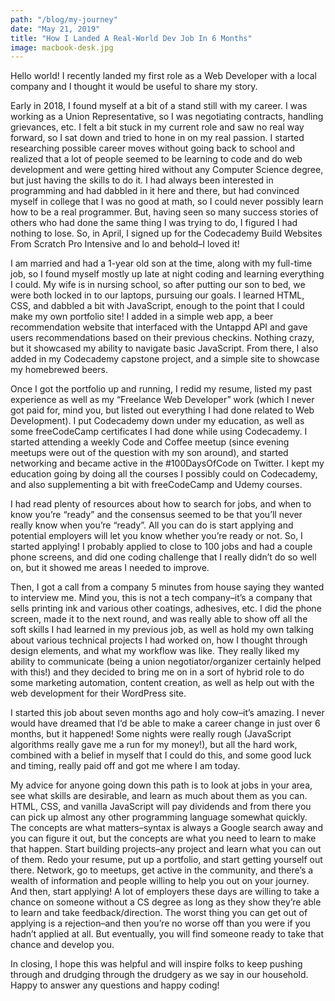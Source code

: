 ```yaml
---
path: "/blog/my-journey"
date: "May 21, 2019"
title: "How I Landed A Real-World Dev Job In 6 Months"
image: macbook-desk.jpg
---
```


Hello world! I recently landed my first role as a Web Developer with a local company and I thought it would be useful to share my story.

Early in 2018, I found myself at a bit of a stand still with my career. I was working as a Union Representative, so I was negotiating contracts, handling grievances, etc. I felt a bit stuck in my current role and saw no real way forward, so I sat down and tried to hone in on my real passion. I started researching possible career moves without going back to school and realized that a lot of people seemed to be learning to code and do web development and were getting hired without any Computer Science degree, but just having the skills to do it. I had always been interested in programming and had dabbled in it here and there, but had convinced myself in college that I was no good at math, so I could never possibly learn how to be a real programmer. But, having seen so many success stories of others who had done the same thing I was trying to do, I figured I had nothing to lose. So, in April, I signed up for the Codecademy Build Websites From Scratch Pro Intensive and lo and behold–I loved it!

I am married and had a 1-year old son at the time, along with my full-time job, so I found myself mostly up late at night coding and learning everything I could. My wife is in nursing school, so after putting our son to bed, we were both locked in to our laptops, pursuing our goals. I learned HTML, CSS, and dabbled a bit with JavaScript, enough to the point that I could make my own portfolio site! I added in a simple web app, a beer recommendation website that interfaced with the Untappd API and gave users recommendations based on their previous checkins. Nothing crazy, but it showcased my ability to navigate basic JavaScript. From there, I also added in my Codecademy capstone project, and a simple site to showcase my homebrewed beers.

Once I got the portfolio up and running, I redid my resume, listed my past experience as well as my “Freelance Web Developer” work (which I never got paid for, mind you, but listed out everything I had done related to Web Development). I put Codecademy down under my education, as well as some freeCodeCamp certificates I had done while using Codecademy. I started attending a weekly Code and Coffee meetup (since evening meetups were out of the question with my son around), and started networking and became active in the #100DaysOfCode on Twitter. I kept my education going by doing all the courses I possibly could on Codecademy, and also supplementing a bit with freeCodeCamp and Udemy courses.

I had read plenty of resources about how to search for jobs, and when to know you’re “ready” and the consensus seemed to be that you’ll never really know when you’re “ready”. All you can do is start applying and potential employers will let you know whether you’re ready or not. So, I started applying! I probably applied to close to 100 jobs and had a couple phone screens, and did one coding challenge that I really didn’t do so well on, but it showed me areas I needed to improve.

Then, I got a call from a company 5 minutes from house saying they wanted to interview me. Mind you, this is not a tech company–it’s a company that sells printing ink and various other coatings, adhesives, etc. I did the phone screen, made it to the next round, and was really able to show off all the soft skills I had learned in my previous job, as well as hold my own talking about various technical projects I had worked on, how I thought through design elements, and what my workflow was like. They really liked my ability to communicate (being a union negotiator/organizer certainly helped with this!) and they decided to bring me on in a sort of hybrid role to do some marketing automation, content creation, as well as help out with the web development for their WordPress site.

I started this job about seven months ago and holy cow–it’s amazing. I never would have dreamed that I’d be able to make a career change in just over 6 months, but it happened! Some nights were really rough (JavaScript algorithms really gave me a run for my money!), but all the hard work, combined with a belief in myself that I could do this, and some good luck and timing, really paid off and got me where I am today.

My advice for anyone going down this path is to look at jobs in your area, see what skills are desirable, and learn as much about them as you can. HTML, CSS, and vanilla JavaScript will pay dividends and from there you can pick up almost any other programming language somewhat quickly. The concepts are what matters–syntax is always a Google search away and you can figure it out, but the concepts are what you need to learn to make that happen. Start building projects–any project and learn what you can out of them. Redo your resume, put up a portfolio, and start getting yourself out there. Network, go to meetups, get active in the community, and there’s a wealth of information and people willing to help you out on your journey. And then, start applying! A lot of employers these days are willing to take a chance on someone without a CS degree as long as they show they’re able to learn and take feedback/direction. The worst thing you can get out of applying is a rejection–and then you’re no worse off than you were if you hadn’t applied at all. But eventually, you will find someone ready to take that chance and develop you.

In closing, I hope this was helpful and will inspire folks to keep pushing through and drudging through the drudgery as we say in our household. Happy to answer any questions and happy coding!